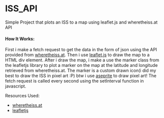 # ISS_API
Simple Project that plots an ISS to a map using leaflet.js and wheretheiss.at API

<h4>How It Works:</h4>
            <p>
                First i make a fetch request to get the data in the form of json using the API provided from <a
                    href="https://wheretheiss.at/">wheretheiss.at</a>.
                Then i use <a href="https://leafletjs.com/">leaflet.js</a> to draw the map to a HTML div element.
                After i draw the map, i make a use the marker class from the leafletjs library to plot a marker on the
                map
                at the latitude and longitude retrieved from wheretheiss.at.
                The marker is a custom drawn icon(i did my best to draw the ISS in pixel art :P) btw i use <a
                    href="https://www.aseprite.org/">aseprite</a> to draw pixel art!
                The fetch request is called every second using the setInterval function in javascript.
<p>
            Resources Used:
        <ul>
            <li>
                <a href="https://wheretheiss.at/" target="_blank">wheretheiss.at</a>
            </li>
            <li>
                <a href="https://leafletjs.com/" target="_blank">leafletjs</a>
            </li>
        </ul>
        </p>

